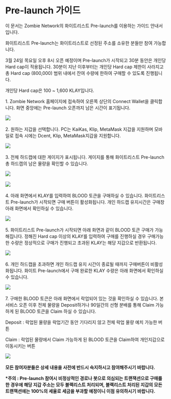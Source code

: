 # Pre-launch 가이드

이 문서는 Zombie Network의 화이트리스트 Pre-launch를 이용하는 가이드 안내서입니다.

화이트리스트 Pre-launch는 화이트리스트로 선정된 주소를 소유한 분들만 참여 가능합니다.

3월 24일 목요일 오후 8시 오픈 예정이며 Pre-launch가 시작되고 30분 동안은 개인당 Hard cap이 적용됩니다. 30분이 지난 이후부터는 개인당 Hard cap 제한이 사라지고 총 Hard cap (800,000) 범위 내에서 잔여 수량에 한하여 구매할 수 있도록 진행됩니다.

개인당 Hard cap은 100 \~ 1,600 KLAY입니다.



1\. Zombie Network 홈페이지에 접속하여 오른쪽 상단의 Connect Wallet을 클릭합니다. 화면 중앙에는 Pre-launch 오픈까지 남은 시간이 표기됩니다.

![](../.gitbook/assets/구매화면1.png)



2\. 원하는 지갑을 선택합니다. PC는 KaiKas, Klip, MetaMask 지갑을 지원하며 모바일로 접속 시에는 Dcent, Klip, MetaMask지갑을 지원합니다.&#x20;

![](../.gitbook/assets/구매화면2.png)



3\. 전체 하드캡에 대한 게이지가 표시됩니다. 게이지를 통해 화이트리스트 Pre-launch 총 하드캡의 남은 물량을 확인할 수 있습니다. &#x20;

![](../.gitbook/assets/구매화면3.png)

![](../.gitbook/assets/구매화면4.png)



4\. 아래 화면에서 KLAY를 입력하여 BLOOD 토큰을 구매하실 수 있습니다. 화이트리스트 Pre-launch가 시작되면 구매 버튼이 활성화됩니다. 개인 하드캡 유지시간은 구매창 아래 화면에서 확인하실 수 있습니다.&#x20;

![](../.gitbook/assets/구매화면5.png)



5\. 화이트리스트 Pre-launch가 시작되면 아래 화면과 같이 BLOOD 토큰 구매가 가능해집니다. 정해진 Hard cap 이상의 KLAY를 입력하여 구매를 진행하실 경우 구매가능한 수량은 정상적으로 구매가 진행되고 초과된 KLAY는 해당 지갑으로 반환됩니다.&#x20;

![](../.gitbook/assets/구매화면6.png)



6\. 개인 하드캡을 초과하면 개인 하드캡 유지 시간이 종료될 때까지 구매버튼이 비활성화됩니다. 화이트 Pre-launch에서 구매 완료한 KLAY 수량은 아래 화면에서 확인하실 수 있습니다.&#x20;

![](../.gitbook/assets/구매화면7.png)



7\. 구매한 BLOOD 토큰은 아래 화면에서 락업되어 있는 것을 확인하실 수 있습니다. 본 서비스 오픈 이후 전체 물량을 Deposit하거나 90일간의 선형 분배를 통해 Claim 가능하게 된 BLOOD 토큰을 Claim 하실 수 있습니다.

Deposit : 락업된 물량을 락업기간 동안 기다리지 않고 전체 락업 물량 예치 가능한 버튼

Claim : 락업된 물량에서 Claim 가능하게 된 BLOOD 토큰을 Claim하여 개인지갑으로 이동시키는 버튼&#x20;

![](../.gitbook/assets/구매화면8.png)

**모든 참여자분들은 상세 내용을 사전에 반드시 숙지하시고 참여해주시기 바랍니다.**

**\*주의 : Pre-launch 참여시 비정상적인 경로나 봇으로 의심되는 트랜잭션으로 구매를 한 경우에 해당 지갑 주소는 모두 블랙리스트 처리되며, 블랙리스트 처리된 지갑의 모든 트랜잭션에는 100%의 세율로 세금을 부과할 예정이니 이점 유의하시기 바랍니다.**
